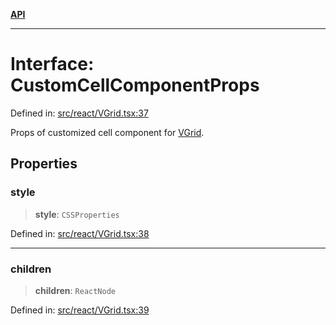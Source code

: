 [**API**](../../API.md)

***

# Interface: CustomCellComponentProps

Defined in: [src/react/VGrid.tsx:37](https://github.com/inokawa/virtua/blob/f141590c318c92fb814be380223b1e62dac03ace/src/react/VGrid.tsx#L37)

Props of customized cell component for [VGrid](../functions/experimental_VGrid.md).

## Properties

### style

> **style**: `CSSProperties`

Defined in: [src/react/VGrid.tsx:38](https://github.com/inokawa/virtua/blob/f141590c318c92fb814be380223b1e62dac03ace/src/react/VGrid.tsx#L38)

***

### children

> **children**: `ReactNode`

Defined in: [src/react/VGrid.tsx:39](https://github.com/inokawa/virtua/blob/f141590c318c92fb814be380223b1e62dac03ace/src/react/VGrid.tsx#L39)
